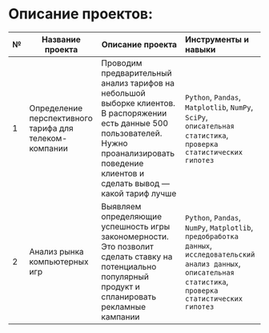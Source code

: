 # Описание проектов:
|№|Название проекта     |Описание проекта|Инструменты и навыки|
|-|---------------------|---------------  |:-------------------|
|1|Определение перспективного тарифа для телеком-компании| Проводим предварительный анализ тарифов на небольшой выборке клиентов. В распоряжении есть данные 500 пользователей. Нужно проанализировать поведение клиентов и сделать вывод — какой тариф лучше| `Python`, `Pandas`, `Matplotlib`, `NumPy`, `SciPy`, `описательная статистика`, `проверка статистических гипотез`|
|2|Анализ рынка компьютерных игр|Выявляем определяющие успешность игры закономерности. Это позволит сделать ставку на потенциально популярный продукт и спланировать рекламные кампании|`Python`, `Pandas`, `NumPy`, `Matplotlib`, `предобработка данных`, `исследовательский анализ данных`, `описательная статистика`, `проверка статистических гипотез`|
